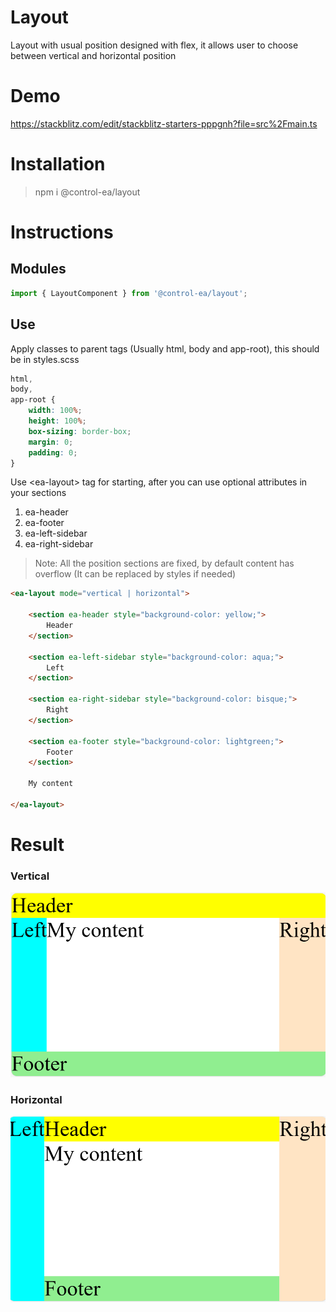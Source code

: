 # Layout

Layout with usual position designed with flex, it allows user to choose between vertical and horizontal position

# Demo

https://stackblitz.com/edit/stackblitz-starters-pppgnh?file=src%2Fmain.ts

# Installation
> npm i @control-ea/layout

# Instructions

## Modules

```ts
import { LayoutComponent } from '@control-ea/layout';
```

## Use

Apply classes to parent tags (Usually html, body and app-root), this should be in styles.scss

```css
html,
body,
app-root {
    width: 100%;
    height: 100%;
    box-sizing: border-box;
    margin: 0;
    padding: 0;
}
```

Use &lt;ea-layout&gt; tag for starting, after you can use optional attributes in your sections

1. ea-header
1. ea-footer
1. ea-left-sidebar
1. ea-right-sidebar

> Note: All the position sections are fixed, by default content has overflow (It can be replaced by styles if needed)

```html
<ea-layout mode="vertical | horizontal">

    <section ea-header style="background-color: yellow;">
        Header
    </section>

    <section ea-left-sidebar style="background-color: aqua;">
        Left
    </section>

    <section ea-right-sidebar style="background-color: bisque;">
        Right
    </section>

    <section ea-footer style="background-color: lightgreen;">
        Footer
    </section>

    My content

</ea-layout>
```

# Result

### Vertical

![Vertical layout](https://github.com/EdwinAriasRosero/controls/blob/main/libs/layout/assets/vertical.png?raw=true)


### Horizontal

![Horizontal layout](https://github.com/EdwinAriasRosero/controls/blob/main/libs/layout/assets/horizontal.png?raw=true)